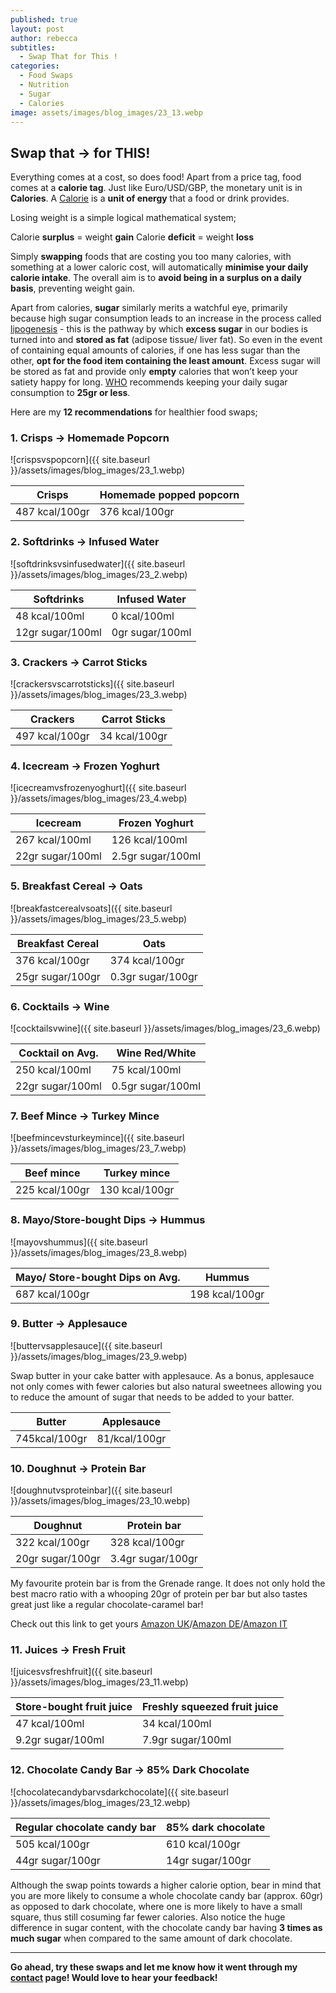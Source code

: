```yaml
---
published: true
layout: post
author: rebecca
subtitles:
  - Swap That for This !
categories:
  - Food Swaps
  - Nutrition
  - Sugar
  - Calories
image: assets/images/blog_images/23_13.webp
---
```

## Swap that -> for THIS! 

Everything comes at a cost, so does food! Apart from a price tag, food comes at a **calorie tag**. Just like Euro/USD/GBP, the monetary unit is in **Calories**. A [Calorie](https://www.nhs.uk/live-well/healthy-weight/managing-your-weight/understanding-calories/) is a **unit of energy** that a food or drink provides. 

Losing weight is a simple logical mathematical system; 

Calorie **surplus** = weight **gain**
Calorie **deficit** = weight **loss**

Simply **swapping** foods that are costing you too many calories, with something at a lower caloric cost, will automatically **minimise your daily calorie intake**. The overall aim is to **avoid being in a surplus on a daily basis**, preventing weight gain. 

Apart from calories, **sugar** similarly merits a watchful eye, primarily because high sugar consumption leads to an increase in the process called [lipogenesis](https://www.sciencedirect.com/topics/agricultural-and-biological-sciences/lipogenesis) - this is the pathway by which **excess sugar** in our bodies is turned into and **stored as fat** (adipose tissue/ liver fat). So even in the event of containing equal amounts of calories, if one has less sugar than the other, **opt for the food item containing the least amount**. Excess sugar will be stored as fat and provide only **empty** calories that won’t keep your satiety happy for long. [WHO](https://www.who.int/news/item/04-03-2015-who-calls-on-countries-to-reduce-sugars-intake-among-adults-and-children#:~:text=A%20new%20WHO%20guideline%20recommends,would%20provide%20additional%20health%20benefits.) recommends keeping your daily sugar consumption to **25gr or less**. 

Here are my **12 recommendations** for healthier food swaps; 

### 1. Crisps -> Homemade Popcorn 
![crispsvspopcorn]({{ site.baseurl }}/assets/images/blog_images/23_1.webp)

| Crisps      	| Homemade popped popcorn |
| ----------- 	| ----------- |
| 487 kcal/100gr         	|     376 kcal/100gr |

### 2. Softdrinks -> Infused Water
![softdrinksvsinfusedwater]({{ site.baseurl }}/assets/images/blog_images/23_2.webp)

| Softdrinks     | Infused Water |
| ----------- | ----------- |
| 48 kcal/100ml         |       0 kcal/100ml       |
| 12gr sugar/100ml      |     0gr sugar/100ml        |

### 3. Crackers -> Carrot Sticks
![crackersvscarrotsticks]({{ site.baseurl }}/assets/images/blog_images/23_3.webp)

| Crackers     | Carrot Sticks |
| ----------- | ----------- |
| 497 kcal/100gr        |     34 kcal/100gr       |

### 4. Icecream -> Frozen Yoghurt 
![icecreamvsfrozenyoghurt]({{ site.baseurl }}/assets/images/blog_images/23_4.webp)

| Icecream     | Frozen Yoghurt |
| ----------- | ----------- |
| 267 kcal/100ml      |  126 kcal/100ml       |
| 22gr sugar/100ml   |   2.5gr sugar/100ml        |

### 5. Breakfast Cereal -> Oats 
![breakfastcerealvsoats]({{ site.baseurl }}/assets/images/blog_images/23_5.webp)

| Breakfast Cereal     | Oats |
| ----------- | ----------- |
| 376 kcal/100gr     |  374 kcal/100gr       |
| 25gr sugar/100gr   |   0.3gr sugar/100gr        |

### 6. Cocktails -> Wine 
![cocktailsvwine]({{ site.baseurl }}/assets/images/blog_images/23_6.webp)

| Cocktail on Avg.     | Wine Red/White |
| ----------- | ----------- |
| 250 kcal/100ml      |75 kcal/100ml       |
| 22gr sugar/100ml   |   0.5gr sugar/100ml        |

### 7. Beef Mince -> Turkey Mince
![beefmincevsturkeymince]({{ site.baseurl }}/assets/images/blog_images/23_7.webp)

| Beef mince      | Turkey mince |
| ----------- | ----------- |
| 225 kcal/100gr      |   130 kcal/100gr |

### 8. Mayo/Store-bought Dips -> Hummus 
![mayovshummus]({{ site.baseurl }}/assets/images/blog_images/23_8.webp)

| Mayo/ Store-bought Dips on Avg.     | Hummus |
| ----------- | ----------- |
| 687 kcal/100gr      |   198 kcal/100gr |

### 9. Butter -> Applesauce 
![buttervsapplesauce]({{ site.baseurl }}/assets/images/blog_images/23_9.webp)

Swap butter in your cake batter with applesauce. As a bonus, applesauce not only comes with fewer calories but also natural sweetnees allowing you to reduce the amount of sugar that needs to be added to your batter. 

| Butter      | Applesauce |
| ----------- | ----------- |
| 745kcal/100gr      |   81/kcal/100gr |

### 10. Doughnut -> Protein Bar 
![doughnutvsproteinbar]({{ site.baseurl }}/assets/images/blog_images/23_10.webp)

| Doughnut    | Protein bar |
| ----------- | ----------- |
| 322 kcal/100gr     |  328 kcal/100gr       |
| 20gr sugar/100gr   |   3.4gr sugar/100gr        |

My favourite protein bar is from the Grenade range. It does not only hold the best macro ratio with a whooping 20gr of protein per bar but also tastes great just like a regular chocolate-caramel bar! 

Check out this link to get yours [Amazon UK](https://amzn.to/3OWzgNo)/[Amazon DE](https://amzn.to/3SlXjbr)/[Amazon IT](https://amzn.to/3zsckA0)

### 11. Juices -> Fresh Fruit 
![juicesvsfreshfruit]({{ site.baseurl }}/assets/images/blog_images/23_11.webp)

| Store-bought fruit juice     | Freshly squeezed fruit juice |
| ----------- | ----------- |
| 47 kcal/100ml      |  34 kcal/100ml       |
| 9.2gr sugar/100ml   |   7.9gr sugar/100ml        |

### 12. Chocolate Candy Bar -> 85% Dark Chocolate 
![chocolatecandybarvsdarkchocolate]({{ site.baseurl }}/assets/images/blog_images/23_12.webp)

| Regular chocolate candy bar    | 85% dark chocolate |
| ----------- | ----------- |
| 505 kcal/100gr     |  610 kcal/100gr       |
| 44gr sugar/100gr   |   14gr sugar/100gr        |

Although the swap points towards a higher calorie option, bear in mind that you are more likely to consume a whole chocolate candy bar (approx. 60gr) as opposed to dark chocolate, where one is more likely to have a small square, thus still cosuming far fewer calories. Also notice the huge difference in sugar content, with the chocolate candy bar having **3 times as much sugar** when compared to the same amount of dark chocolate.

-----------------------------------------------------------------------------------------------------------

**Go ahead, try these swaps and let me know how it went through my [contact](/contact) page! Would love to hear your feedback!**
